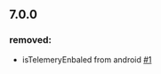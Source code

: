 ## 7.0.0

### removed:

* isTelemeryEnbaled from android [#1](https://github.com/mfazekas/maps/pull/1)

